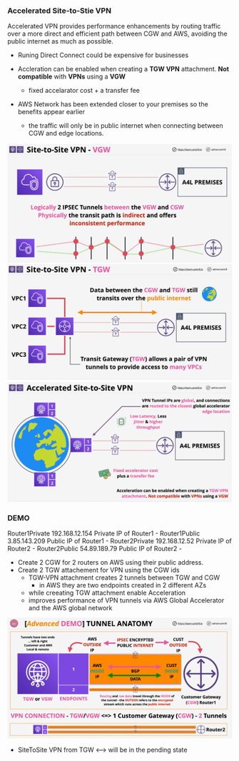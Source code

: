 ### Accelerated Site-to-Stie VPN
Accelerated VPN provides performance enhancements by routing traffic over a more direct and efficient path between CGW and AWS, avoiding the public internet as much as possible.


- Runing Direct Connect could be expensive for businesses

- Accleration can be enabled when creating a **TGW VPN** attachment. **Not compatible** with **VPNs** using a **VGW**
    - fixed accelarator cost + a transfer fee

- AWS Network has been extended closer to your premises so the benefits appear earlier
    - the traffic will only be in public internet when connecting between CGW and edge locations.

![site2site-vgw](site2site-vgw.png)</br>
![site2site-tgw](site2site-tgw.png)</br>
![site2site-accelerated](site2site-accelerated.png)


### DEMO

Router1Private	192.168.12.154	Private IP of Router1	-
Router1Public	3.85.143.209	Public IP of Router1	-
Router2Private	192.168.12.52	Private IP of Router2	-
Router2Public	54.89.189.79	Public IP of Router2	-

- Create 2 CGW for 2 routers on AWS using their public address. 
- Create 2 TGW attachement for VPN using the CGW ids
    - TGW-VPN attachment creates 2 tunnels between TGW and CGW
        - in AWS they are two endpoints created in 2 different AZs
    - while creeating TGW attachment enable Acceleration
    - improves performance of VPN tunnels via AWS Global Accelerator and the AWS global network

![tgw-vpn-tunnel](tgw-vpn-tunnel.png)

- SiteToSite VPN  from TGW <--> will be in the pending state